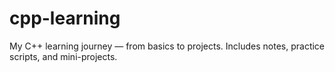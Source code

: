 # cpp-learning
My C++ learning journey — from basics to projects.  Includes notes, practice scripts, and mini-projects.
